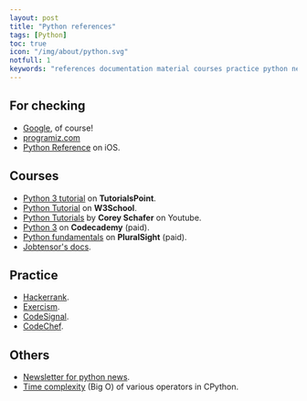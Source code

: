 ```yaml
---
layout: post
title: "Python references"
tags: [Python]
toc: true
icon: "/img/about/python.svg"
notfull: 1
keywords: "references documentation material courses practice python newsletter platform"
---
```


## For checking

- [Google](http://google.com), of course!
- [programiz.com](https://www.programiz.com/)
- [Python Reference](https://apps.apple.com/us/app/python-reference/id1386866064) on iOS.

## Courses

- [Python 3 tutorial](https://www.tutorialspoint.com/python3/index.htm) on **TutorialsPoint**.
- [Python Tutorial](https://www.w3schools.com/python/default.asp) on **W3School**.
- [Python Tutorials](https://www.youtube.com/user/schafer5/playlists) by **Corey Schafer** on Youtube.
- [Python 3](https://www.codecademy.com/learn/learn-python-3) on **Codecademy** (paid).
- [Python fundamentals](https://app.pluralsight.com/library/courses/python-fundamentals/table-of-contents) on **PluralSight** (paid).
- [Jobtensor's docs](https://jobtensor.com/Tutorial/Python/en/Introduction).

## Practice

- [Hackerrank](https://www.hackerrank.com/domains/python).
- [Exercism](https://exercism.io/my/tracks/python).
- [CodeSignal](https://app.codesignal.com).
- [CodeChef](https://www.codechef.com/).

## Others

- [Newsletter for python news](https://www.pythonweekly.com/).
- [Time complexity](https://wiki.python.org/moin/TimeComplexity) (Big O) of various operators in CPython.